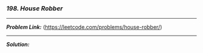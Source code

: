 ### ***198. House Robber***

<hr>

***Problem Link:*** (https://leetcode.com/problems/house-robber/)

<hr>

***Solution:***
